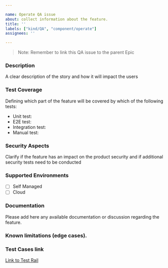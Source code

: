 ```yaml
---

name: Operate QA issue
about: collect information about the feature.
title: ''
labels: ["kind/QA", "component/operate"]
assignees: ''

---
```


> Note: Remember to link this QA issue to the parent Epic

### Description

A clear description of the story and how it will impact the users

### Test Coverage

Defining which part of the feature will be covered by which of the following tests:
- Unit test:
- E2E test:
- Integration test:
- Manual test:

### Security Aspects

Clarify if the feature has an impact on the product security and if additional security tests need to be conducted

### Supported Environments

- [ ] Self Managed
- [ ] Cloud

### Documentation

Please add here any available documentation or discussion regarding the feature.

### Known limitations (edge cases).

### Test Cases link

[Link to Test Rail](https://camunda.testrail.com/index.php?/suites/view/1&group_by=cases:section_id&group_order=asc&display_deleted_cases=0)
